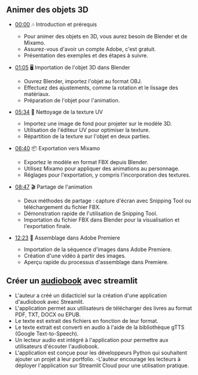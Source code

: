 ## Animer des objets 3D
- [00:00](https://www.youtube.com/watch?v=M5CexnLe4dg&t=0s) 🎶 Introduction et prérequis

  - Pour animer des objets en 3D, vous aurez besoin de Blender et de Mixamo.
  - Assurez-vous d'avoir un compte Adobe, c'est gratuit.
  - Présentation des exemples et des étapes à suivre.


- [01:05](https://www.youtube.com/watch?v=M5CexnLe4dg&t=65s) 🖥️ Importation de l'objet 3D dans Blender

  - Ouvrez Blender, importez l'objet au format OBJ.
  - Effectuez des ajustements, comme la rotation et le lissage des matériaux.
  - Préparation de l'objet pour l'animation.


- [05:34](https://www.youtube.com/watch?v=M5CexnLe4dg&t=334s) 🎨 Nettoyage de la texture UV

  - Importez une image de fond pour projeter sur le modèle 3D.
  - Utilisation de l'éditeur UV pour optimiser la texture.
  - Répartition de la texture sur l'objet en deux parties.


- [06:40](https://www.youtube.com/watch?v=M5CexnLe4dg&t=400s) 📦 Exportation vers Mixamo

  - Exportez le modèle en format FBX depuis Blender.
  - Utilisez Mixamo pour appliquer des animations au personnage.
  - Réglages pour l'exportation, y compris l'incorporation des textures.


- [08:47](https://www.youtube.com/watch?v=M5CexnLe4dg&t=527s) 🎬 Partage de l'animation

  - Deux méthodes de partage : capture d'écran avec Snipping Tool ou téléchargement du fichier FBX.
  - Démonstration rapide de l'utilisation de Snipping Tool.
  - Importation du fichier FBX dans Blender pour la visualisation et l'exportation finale.


- [12:23](https://www.youtube.com/watch?v=M5CexnLe4dg&t=743s) 🎥 Assemblage dans Adobe Premiere

  - Importation de la séquence d'images dans Adobe Premiere.
  - Création d'une vidéo à partir des images.
  - Aperçu rapide du processus d'assemblage dans Premiere.
 
## Créer un [audiobook](https://blog.finxter.com/how-i-created-an-audiobook-app-with-streamlit/) avec streamlit
- L'auteur a créé un didacticiel sur la création d'une application d'audiobook avec Streamlit.
- L'application permet aux utilisateurs de télécharger des livres au format PDF, TXT, DOCX ou EPUB.
- Le texte est extrait des fichiers en fonction de leur format.
- Le texte extrait est converti en audio à l'aide de la bibliothèque gTTS (Google Text-to-Speech).
- Un lecteur audio est intégré à l'application pour permettre aux utilisateurs d'écouter l'audiobook.
- L'application est conçue pour les développeurs Python qui souhaitent ajouter un projet à leur portfolio.
-L'auteur encourage les lecteurs à déployer l'application sur Streamlit Cloud pour une utilisation pratique.

